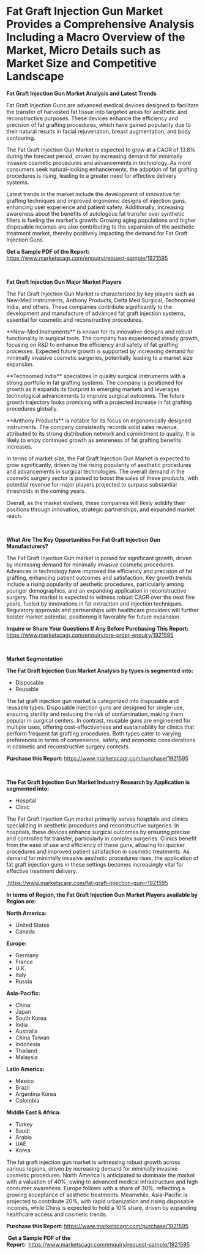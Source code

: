 <p><h1>Fat Graft Injection Gun Market Provides a Comprehensive Analysis Including a Macro Overview of the Market, Micro Details such as Market Size and Competitive Landscape</h1></p><p><strong>Fat Graft Injection Gun Market Analysis and Latest Trends</strong></p>
<p><p>Fat Graft Injection Guns are advanced medical devices designed to facilitate the transfer of harvested fat tissue into targeted areas for aesthetic and reconstructive purposes. These devices enhance the efficiency and precision of fat grafting procedures, which have gained popularity due to their natural results in facial rejuvenation, breast augmentation, and body contouring.</p><p>The Fat Graft Injection Gun Market is expected to grow at a CAGR of 13.8% during the forecast period, driven by increasing demand for minimally invasive cosmetic procedures and advancements in technology. As more consumers seek natural-looking enhancements, the adoption of fat grafting procedures is rising, leading to a greater need for effective delivery systems.</p><p>Latest trends in the market include the development of innovative fat grafting techniques and improved ergonomic designs of injection guns, enhancing user experience and patient safety. Additionally, increasing awareness about the benefits of autologous fat transfer over synthetic fillers is fueling the market's growth. Growing aging populations and higher disposable incomes are also contributing to the expansion of the aesthetic treatment market, thereby positively impacting the demand for Fat Graft Injection Guns.</p></p>
<p><strong>Get a Sample PDF of the Report:&nbsp;</strong> <a href="https://www.marketscagr.com/enquiry/request-sample/1921595?utm_campaign=3682&utm_medium=2&utm_source=Github&utm_content=ia&utm_term=16042025&utm_id=fat-graft-injection-gun">https://www.marketscagr.com/enquiry/request-sample/1921595</a></p>
<p>&nbsp;</p>
<p><strong>Fat Graft Injection Gun Major Market Players</strong></p>
<p><p>The Fat Graft Injection Gun Market is characterized by key players such as New-Med Instruments, Anthony Products, Delta Med Surgical, Technomed India, and others. These companies contribute significantly to the development and manufacture of advanced fat graft injection systems, essential for cosmetic and reconstructive procedures.</p><p>**New-Med Instruments** is known for its innovative designs and robust functionality in surgical tools. The company has experienced steady growth, focusing on R&D to enhance the efficiency and safety of fat grafting processes. Expected future growth is supported by increasing demand for minimally invasive cosmetic surgeries, potentially leading to a market size expansion.</p><p>**Technomed India** specializes in quality surgical instruments with a strong portfolio in fat grafting systems. The company is positioned for growth as it expands its footprint in emerging markets and leverages technological advancements to improve surgical outcomes. The future growth trajectory looks promising with a projected increase in fat grafting procedures globally.</p><p>**Anthony Products** is notable for its focus on ergonomically designed instruments. The company consistently records solid sales revenue, attributed to its strong distribution network and commitment to quality. It is likely to enjoy continued growth as awareness of fat grafting benefits increases.</p><p>In terms of market size, the Fat Graft Injection Gun Market is expected to grow significantly, driven by the rising popularity of aesthetic procedures and advancements in surgical technologies. The overall demand in the cosmetic surgery sector is poised to boost the sales of these products, with potential revenue for major players projected to surpass substantial thresholds in the coming years.</p><p>Overall, as the market evolves, these companies will likely solidify their positions through innovation, strategic partnerships, and expanded market reach.</p></p>
<p>&nbsp;</p>
<p><strong>What Are The Key Opportunities For Fat Graft Injection Gun Manufacturers?</strong></p>
<p><p>The Fat Graft Injection Gun market is poised for significant growth, driven by increasing demand for minimally invasive cosmetic procedures. Advances in technology have improved the efficiency and precision of fat grafting, enhancing patient outcomes and satisfaction. Key growth trends include a rising popularity of aesthetic procedures, particularly among younger demographics, and an expanding application in reconstructive surgery. The market is expected to witness robust CAGR over the next five years, fueled by innovations in fat extraction and injection techniques. Regulatory approvals and partnerships with healthcare providers will further bolster market potential, positioning it favorably for future expansion.</p></p>
<p><strong>Inquire or Share Your Questions If Any Before Purchasing This Report:</strong> <a href="https://www.marketscagr.com/enquiry/pre-order-enquiry/1921595?utm_campaign=3682&utm_medium=2&utm_source=Github&utm_content=ia&utm_term=16042025&utm_id=fat-graft-injection-gun">https://www.marketscagr.com/enquiry/pre-order-enquiry/1921595</a></p>
<p>&nbsp;</p>
<p><strong>Market Segmentation</strong></p>
<p><strong>The Fat Graft Injection Gun Market Analysis by types is segmented into:</strong></p>
<p><ul><li>Disposable</li><li>Reusable</li></ul></p>
<p><p>The fat graft injection gun market is categorized into disposable and reusable types. Disposable injection guns are designed for single-use, ensuring sterility and reducing the risk of contamination, making them popular in surgical centers. In contrast, reusable guns are engineered for multiple uses, offering cost-effectiveness and sustainability for clinics that perform frequent fat grafting procedures. Both types cater to varying preferences in terms of convenience, safety, and economic considerations in cosmetic and reconstructive surgery contexts.</p></p>
<p><strong>Purchase this Report:&nbsp;</strong><a href="https://www.marketscagr.com/purchase/1921595?utm_campaign=3682&utm_medium=2&utm_source=Github&utm_content=ia&utm_term=16042025&utm_id=fat-graft-injection-gun">https://www.marketscagr.com/purchase/1921595</a></p>
<p>&nbsp;</p>
<p><strong>The Fat Graft Injection Gun Market Industry Research by Application is segmented into:</strong></p>
<p><ul><li>Hospital</li><li>Clinic</li></ul></p>
<p><p>The Fat Graft Injection Gun market primarily serves hospitals and clinics specializing in aesthetic procedures and reconstructive surgeries. In hospitals, these devices enhance surgical outcomes by ensuring precise and controlled fat transfer, particularly in complex surgeries. Clinics benefit from the ease of use and efficiency of these guns, allowing for quicker procedures and improved patient satisfaction in cosmetic treatments. As demand for minimally invasive aesthetic procedures rises, the application of fat graft injection guns in these settings becomes increasingly vital for effective treatment delivery.</p></p>
<p><a href="https://www.marketscagr.com/fat-graft-injection-gun-r1921595?utm_campaign=3682&utm_medium=2&utm_source=Github&utm_content=ia&utm_term=16042025&utm_id=fat-graft-injection-gun">&nbsp;https://www.marketscagr.com/fat-graft-injection-gun-r1921595</a></p>
<p><strong>In terms of Region, the Fat Graft Injection Gun Market Players available by Region are:</strong></p>
<p>
    <p> <strong> North America: </strong>
        <ul>
            <li>United States</li>
            <li>Canada</li>
        </ul>
        </p> 
    <p> <strong> Europe: </strong>
        <ul>
            <li>Germany</li>
            <li>France</li>
            <li>U.K.</li>
            <li>Italy</li>
            <li>Russia</li>
        </ul>
        </p> 
    <p> <strong> Asia-Pacific: </strong>
        <ul>
            <li>China</li>
            <li>Japan</li>
            <li>South Korea</li>
            <li>India</li>
            <li>Australia</li>
            <li>China Taiwan</li>
            <li>Indonesia</li>
            <li>Thailand</li>
            <li>Malaysia</li>
        </ul>
        </p> 
    <p> <strong> Latin America: </strong>
        <ul>
            <li>Mexico</li>
            <li>Brazil</li>
            <li>Argentina Korea</li>
            <li>Colombia</li>
        </ul>
        </p> 
    <p> <strong> Middle East & Africa: </strong>
        <ul>
            <li>Turkey</li>
            <li>Saudi</li>
            <li>Arabia</li>
            <li>UAE</li>
            <li>Korea</li>
        </ul>
    </p>
    </p>
<p><p>The fat graft injection gun market is witnessing robust growth across various regions, driven by increasing demand for minimally invasive cosmetic procedures. North America is anticipated to dominate the market with a valuation of 40%, owing to advanced medical infrastructure and high consumer awareness. Europe follows with a share of 30%, reflecting a growing acceptance of aesthetic treatments. Meanwhile, Asia-Pacific is projected to contribute 20%, with rapid urbanization and rising disposable incomes, while China is expected to hold a 10% share, driven by expanding healthcare access and cosmetic trends.</p></p>
<p><strong>Purchase this Report: </strong><a href="https://www.marketscagr.com/purchase/1921595?utm_campaign=3682&utm_medium=2&utm_source=Github&utm_content=ia&utm_term=16042025&utm_id=fat-graft-injection-gun">https://www.marketscagr.com/purchase/1921595</a></p>
<p>&nbsp;<strong>Get a Sample PDF of the Report:&nbsp;&nbsp;</strong><a href="https://www.marketscagr.com/enquiry/request-sample/1921595?utm_campaign=3682&utm_medium=2&utm_source=Github&utm_content=ia&utm_term=16042025&utm_id=fat-graft-injection-gun">https://www.marketscagr.com/enquiry/request-sample/1921595</a></p>
<p><strong></strong></p>
<p><p></p><p></p><p></p></p>
